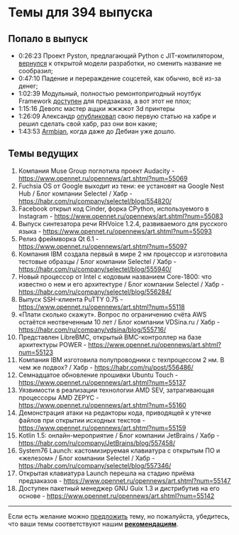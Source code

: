 # Темы для 394 выпуска

## Попало в выпуск

- 0:26:23 Проект Pyston, предлагающий Python с JIT-компилятором, [вернулся](https://www.opennet.ru/opennews/art.shtml?num=55088) к открытой модели разработки, но сменить название не сообразил;
- 0:47:10 Падение и перераждение соцсетей, как обычно, всё из-за денег;
- 1:02:39 Модульный, полностью ремонтопригодный ноутбук Framework [доступен](https://habr.com/ru/company/dcmiran/blog/557360/) для предзаказа, а вот этот не плох;
- 1:15:16 Девопс мастер аццки жжжжот 3d принтеры
- 1:26:09 Александр [опубликовал](https://habr.com/ru/post/557144/) свою первую статью на хабре и решил сделать свой хабр, раз они вон какие;
- 1:43:53 [Armbian](https://www.opennet.ru/opennews/art.shtml?num=55116), когда даже до Дебиан уже дошло.

## Темы ведущих

1. Компания Muse Group поглотила проект Audacity - https://www.opennet.ru/opennews/art.shtml?num=55069
1. Fuchsia OS от Google выходит из тени: ее установят на Google Nest Hub / Блог компании Selectel / Хабр - https://habr.com/ru/company/selectel/blog/554820/
1. Facebook открыл код Cinder, форка CPython, используемого в Instagram - https://www.opennet.ru/opennews/art.shtml?num=55083
1. Выпуск синтезатора речи RHVoice 1.2.4, развиваемого для русского языка - https://www.opennet.ru/opennews/art.shtml?num=55093
1. Релиз фреймворка Qt 6.1 - https://www.opennet.ru/opennews/art.shtml?num=55097
1. Компания IBM создала первый в мире 2 нм процессор и изготовила тестовые образцы / Блог компании Selectel / Хабр - https://habr.com/ru/company/selectel/blog/555940/
1. Новый процессор от Intel с кодовым названием Core-1800: что известно о нем и его архитектуре / Блог компании Selectel / Хабр - https://habr.com/ru/company/selectel/blog/556284/
1. Выпуск SSH-клиента PuTTY 0.75 - https://www.opennet.ru/opennews/art.shtml?num=55118
1. «Плати сколько скажут». Вопрос по ограничению счёта AWS остаётся неотвеченным 10 лет / Блог компании VDSina.ru / Хабр - https://habr.com/ru/company/vdsina/blog/555716/
1. Представлен LibreBMC, открытый BMC-контроллер на базе архитектуры POWER - https://www.opennet.ru/opennews/art.shtml?num=55123
1. Компания IBM изготовила полупроводники с техпроцессом 2 нм. В чем же подвох? / Хабр - https://habr.com/ru/post/556486/
1. Семнадцатое обновление прошивки Ubuntu Touch - https://www.opennet.ru/opennews/art.shtml?num=55137
1. Уязвимости в реализации технологии AMD SEV, затрагивающая процессоры AMD ZEPYC - https://www.opennet.ru/opennews/art.shtml?num=55160
1. Демонстрация атаки на редакторы кода, приводящей к утечке файлов при открытии исходных текстов - https://www.opennet.ru/opennews/art.shtml?num=55159
1. Kotlin 1.5: онлайн-мероприятие / Блог компании JetBrains / Хабр - https://habr.com/ru/company/JetBrains/blog/557458/
1. System76 Launch: кастомизируемая клавиатура с открытым ПО и «железом» / Блог компании Selectel / Хабр - https://habr.com/ru/company/selectel/blog/557346/
1. Открытая клавиатура Launch перешла на стадию приёма предзаказов - https://www.opennet.ru/opennews/art.shtml?num=55147
1. Доступен пакетный менеджер GNU Guix 1.3 и дистрибутив на его основе - https://www.opennet.ru/opennews/art.shtml?num=55142

---


Если есть желание можно [предложить](themes_from_listeners.md) тему, но пожалуйста, убедитесь, что ваши темы соответствуют нашим **[рекомендациям](Recommendations_for_the_proposed_topics.md)**.

